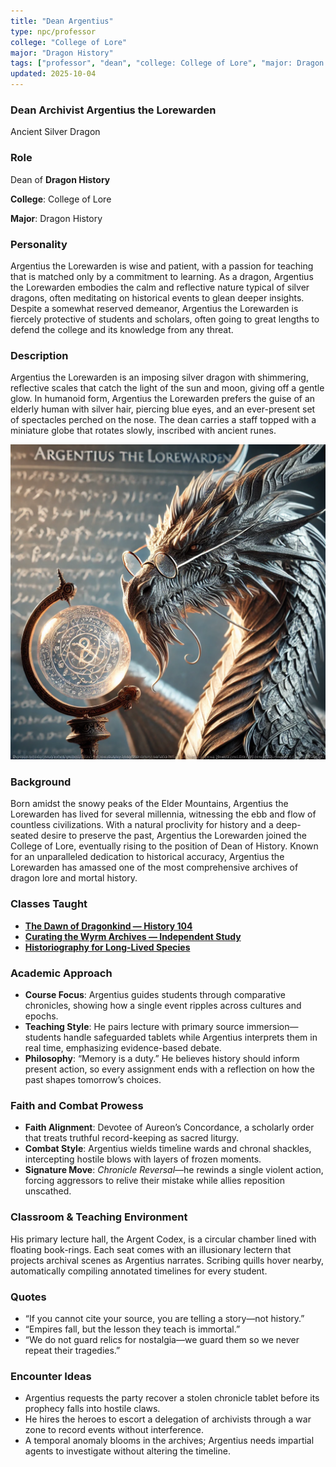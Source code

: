 ```yaml
---
title: "Dean Argentius"
type: npc/professor
college: "College of Lore"
major: "Dragon History"
tags: ["professor", "dean", "college: College of Lore", "major: Dragon History","variant:silver"]
updated: 2025-10-04
---
```


### Dean Archivist Argentius the Lorewarden

Ancient Silver Dragon

### Role

Dean of **Dragon History**

**College**: College of Lore

**Major**: Dragon History

### Personality

Argentius the Lorewarden is wise and patient, with a passion for teaching that is matched only by a commitment to learning. As a dragon, Argentius the Lorewarden embodies the calm and reflective nature typical of silver dragons, often meditating on historical events to glean deeper insights. Despite a somewhat reserved demeanor, Argentius the Lorewarden is fiercely protective of students and scholars, often going to great lengths to defend the college and its knowledge from any threat.

### Description

Argentius the Lorewarden is an imposing silver dragon with shimmering, reflective scales that catch the light of the sun and moon, giving off a gentle glow. In humanoid form, Argentius the Lorewarden prefers the guise of an elderly human with silver hair, piercing blue eyes, and an ever-present set of spectacles perched on the nose. The dean carries a staff topped with a miniature globe that rotates slowly, inscribed with ancient runes.

![DEC6CF45-45CB-49BA-A375-570657D435E7](/assets/images/DEC6CF45-45CB-49BA-A375-570657D435E7.webp)

### Background

Born amidst the snowy peaks of the Elder Mountains, Argentius the Lorewarden has lived for several millennia, witnessing the ebb and flow of countless civilizations. With a natural proclivity for history and a deep-seated desire to preserve the past, Argentius the Lorewarden joined the College of Lore, eventually rising to the position of Dean of History. Known for an unparalleled dedication to historical accuracy, Argentius the Lorewarden has amassed one of the most comprehensive archives of dragon lore and mortal history.

### Classes Taught


- **[The Dawn of Dragonkind — History 104](../Academics/course-catalog.md#the-dawn-of-dragonkind-history-104)**
- **[Curating the Wyrm Archives — Independent Study](../Academics/course-catalog.md#curating-the-wyrm-archives-independent-study)**
- **[Historiography for Long-Lived Species](../Academics/course-catalog.md#historiography-for-long-lived-species)**

### Academic Approach

- **Course Focus**: Argentius guides students through comparative chronicles, showing how a single event ripples across cultures and epochs.
- **Teaching Style**: He pairs lecture with primary source immersion—students handle safeguarded tablets while Argentius interprets them in real time, emphasizing evidence-based debate.
- **Philosophy**: “Memory is a duty.” He believes history should inform present action, so every assignment ends with a reflection on how the past shapes tomorrow’s choices.

### Faith and Combat Prowess

- **Faith Alignment**: Devotee of Aureon’s Concordance, a scholarly order that treats truthful record-keeping as sacred liturgy.
- **Combat Style**: Argentius wields timeline wards and chronal shackles, intercepting hostile blows with layers of frozen moments.
- **Signature Move**: *Chronicle Reversal*—he rewinds a single violent action, forcing aggressors to relive their mistake while allies reposition unscathed.

### Classroom & Teaching Environment

His primary lecture hall, the Argent Codex, is a circular chamber lined with floating book-rings. Each seat comes with an illusionary lectern that projects archival scenes as Argentius narrates. Scribing quills hover nearby, automatically compiling annotated timelines for every student.

### Quotes

- “If you cannot cite your source, you are telling a story—not history.”
- “Empires fall, but the lesson they teach is immortal.”
- “We do not guard relics for nostalgia—we guard them so we never repeat their tragedies.”

### Encounter Ideas

- Argentius requests the party recover a stolen chronicle tablet before its prophecy falls into hostile claws.
- He hires the heroes to escort a delegation of archivists through a war zone to record events without interference.
- A temporal anomaly blooms in the archives; Argentius needs impartial agents to investigate without altering the timeline.
